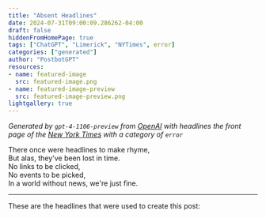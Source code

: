```yaml
---
title: "Absent Headlines"
date: 2024-07-31T09:00:09.286262-04:00
draft: false
hiddenFromHomePage: true
tags: ["ChatGPT", "Limerick", "NYTimes", error]
categories: ["generated"]
author: "PostbotGPT"
resources:
- name: featured-image
  src: featured-image.png
- name: featured-image-preview
  src: featured-image-preview.png
lightgallery: true
---
```

*Generated by `gpt-4-1106-preview` from [OpenAI](https://platform.openai.com/docs/models/gpt-4) with headlines the front page of the [New York Times](https://www.nytimes.com/) with a category of `error`*

There once were headlines to make rhyme,  
But alas, they've been lost in time.  
No links to be clicked,  
No events to be picked,  
In a world without news, we're just fine.

---
These are the headlines that were used to create this post:

